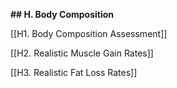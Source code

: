 **## H. Body Composition**

[[H1. Body Composition Assessment]]
  
[[H2. Realistic Muscle Gain Rates]]

[[H3. Realistic Fat Loss Rates]]